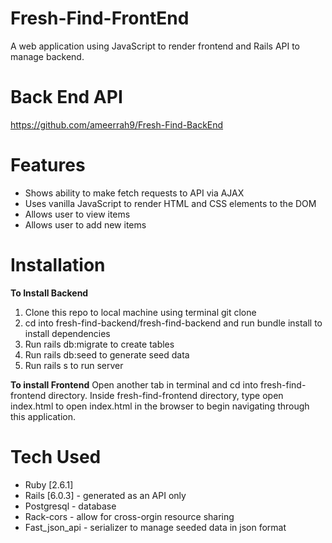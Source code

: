 # Fresh-Find-FrontEnd

A web application using JavaScript to render frontend and Rails API to manage backend.

# Back End API

https://github.com/ameerrah9/Fresh-Find-BackEnd

# Features

- Shows ability to make fetch requests to API via AJAX
- Uses vanilla JavaScript to render HTML and CSS elements to the DOM
- Allows user to view items
- Allows user to add new items

# Installation

**To Install Backend**

1. Clone this repo to local machine using terminal git clone <this-repo>
2. cd into fresh-find-backend/fresh-find-backend and run bundle install to install dependencies
3. Run rails db:migrate to create tables
4. Run rails db:seed to generate seed data
5. Run rails s to run server

**To install Frontend**
Open another tab in terminal and cd into fresh-find-frontend directory.
Inside fresh-find-frontend directory, type open index.html to open index.html in the browser to begin navigating through this application.

# Tech Used

- Ruby [2.6.1]
- Rails [6.0.3] - generated as an API only
- Postgresql - database
- Rack-cors - allow for cross-orgin resource sharing
- Fast_json_api - serializer to manage seeded data in json format

